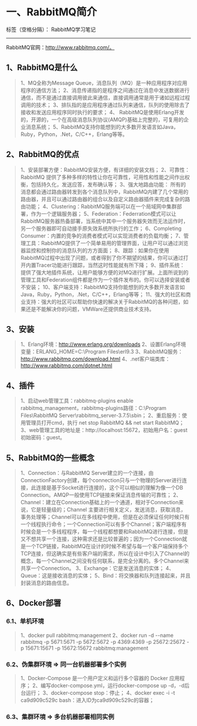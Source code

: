 # 一、RabbitMQ简介

标签（空格分隔）： RabbitMQ学习笔记

------

RabbitMQ官网：http://www.rabbitmq.com/。

## 1、RabbitMQ是什么

> 1、MQ全称为Message Queue，消息队列（MQ）是一种应用程序对应用程序的通信方法；
> 2、消息传递指的是程序之间通过在消息中发送数据进行通信，而不是通过直接调用彼此来通信，直接调用通常是用于诸如远程过程调用的技术；
> 3、排队指的是应用程序通过队列来通信，队列的使用除去了接收和发送应用程序同时执行的要求；
> 4、 RabbitMQ是使用Erlang开发的，开源的，一个在高级消息队列协议(AMQP)基础上完整的，可复用的企业消息系统；
> 5、RabbitMQ支持你能想到的大多数开发语言如Java，Ruby，Python，.Net，C/C++，Erlang等等。

## 2、RabbitMQ的优点

> 1、安装部署方便：RabbitMQ安装方便，有详细的安装文档；
> 2、可靠性：RabbitMQ 提供了多种多样的特性让你在可靠性，可用性和性能之间作出权衡，包括持久化，发送应答，发布确认等；
> 3、强大地路由功能： 所有的消息都会通过路由器转发到各个消息队列中，RabbitMQ内建了几个常用的路由器，并且可以通过路由器的组合以及自定义路由器插件来完成复杂的路由功能；
> 4、Clustering：RabbitMQ服务端可以在一个局域网中集群部署，作为一个逻辑服务器；
> 5、Federation：Federration模式可以让RabbitMQ服务器热备部署，当系统中其中一个服务器失效而无法运作时，另一个服务器即可自动接手原失效系统所执行的工作；
> 6、Completing Consumer：内置的竞争的消费者模式可以实现消费者的负载均衡；
> 7、管理工具：RabbitMQ提供了一个简单易用的管理界面，让用户可以通过浏览器监控和控制你的消息队列的方方面面；
> 8、跟踪：如果你在使用RabbitMQ过程中出现了问题，或者得到了你不期望的结果，你可以通过打开内置Tracer功能进行跟踪，当然这时性能就有所下降；
> 9、插件系统： 提供了强大地插件系统，让用户能够方便的对MQ进行扩展。上面所说到的管理工具和Federation组件都是作为一个插件发布的。你可以选择安装或者不安装；
> 10、客户端支持：RabbitMQ支持你能想到的大多数开发语言如Java，Ruby，Python，.Net，C/C++，Erlang等等；
> 11、强大的社区和商业支持：强大的社区可以帮助你快速的解决关于RabbitMQ的各种问题，如果还是不能解决你的问题，VMWare还提供商业技术支持。

## 3、安装

> 1、Erlang环境：http://www.erlang.org/downloads
> 2、设置Erlang环境变量：ERLANG_HOME=C:\Program Files\erl9.3
> 3、RabbitMQ服务：http://www.rabbitmq.com/download.html
> 4、.net客户端类库：http://www.rabbitmq.com/dotnet.html

## 4、插件
> 1、启动web管理工具：rabbitmq-plugins enable rabbitmq_management，rabbitmq-plugins路径：C:\Program Files\RabbitMQ Server\rabbitmq_server-3.7.5\sbin；
> 2、重启服务：使用管理员打开cmd，执行 net stop RabbitMQ && net start RabbitMQ；
> 3、web管理工具的地址是：http://localhost:15672，初始用户名：guest 初始密码：guest。

## 5、RabbitMQ的一些概念

> 1、Connection：与RabbitMQ Server建立的一个连接，由ConnectionFactory创建，每个connection只与一个物理的Server进行连接，此连接是基于Socket进行连接的，这个可以相似的理解为像一个DB Connection。AMQP一般使用TCP链接来保证消息传输的可靠性；
> 2、Channel：建立在Connection基础上的一个通道，相对于Connection来说，它是轻量级的；Channel 主要进行相关定义，发送消息，获取消息，事务处理等；Channel可以在多线程中使用，但是在必须保证任何时候只有一个线程执行命令；一个Connection可以有多个Channel；客户端程序有时候会是一个多线程程序，每一个线程都想要和RabbitMQ进行连接，但是又不想共享一个连接，这种需求还是比较普遍的；因为一个Connection就是一个TCP链接，RabbitMQ在设计的时候不希望与每一个客户端保持多个TCP连接，但这确实是有些客户端的需求，所以在设计中引入了Channel的概念，每一个Channel之间没有任何联系，是完全分离的。多个Channel来共享一个Connection。
> 3、Exchange：它是发送消息的实体；
> 4、Queue：这是接收消息的实体；
> 5、Bind：将交换器和队列连接起来，并且封装消息的路由信息。

## 6、Docker部署

### 6.1、单机环境

> 1、docker pull rabbitmq:management
> 2、docker run -d --name rabbitmq -p 5671:5671 -p 5672:5672 -p 4369:4369 -p 25672:25672 -p 15671:15671 -p 15672:15672 rabbitmq:management

### 6.2、伪集群环境 => 同一台机器部署多个实例

> 1、Docker-Compose 是一个用户定义和运行多个容器的 Docker 应用程序；
> 2、编写docker-compose.yml，运行docker-compose up -d，-d后台运行；
> 3、docker-compose stop：停止；
> 4、docker exec -i -t ca9d909c529c bash：进入ID为ca9d909c529c的容器；

### 6.3、集群环境 => 多台机器部署相同实例